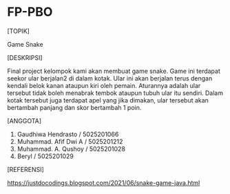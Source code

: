 # FP-PBO

[TOPIK]

Game Snake

[DESKRIPSI]

Final project kelompok kami akan membuat game snake. Game ini terdapat seekor ular  berjalan2 di dalam kotak. Ular ini akan berjalan terus dengan kendali belok kanan ataupun kiri oleh pemain. Aturannya adalah ular tersebut tidak boleh menabrak tembok ataupun tubuh ular itu sendiri. Dalam kotak tersebut juga terdapat apel yang jika dimakan, ular tersebut akan bertambah panjang dan skor bertambah 1 poin.

[ANGGOTA] 
1. Gaudhiwa Hendrasto        / 5025201066
2. Muhammad. Afif Dwi A      / 5025201212
3. Muhammad. A. Qushoy       / 5025201028
4. Beryl                     / 5025201029

[REFERENSI]

https://justdocodings.blogspot.com/2021/06/snake-game-java.html
